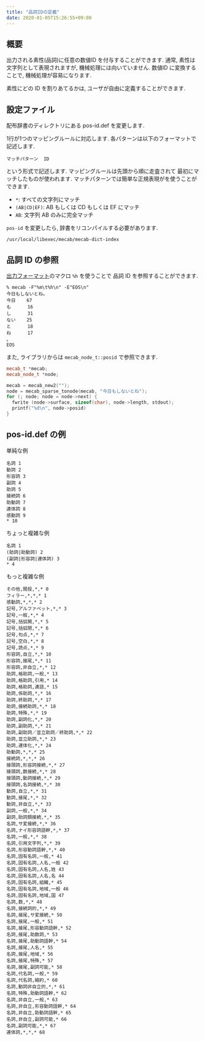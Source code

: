 ```yaml
---
title: "品詞IDの定義"
date: 2020-01-05T15:26:55+09:00
---
```


## 概要
出力される素性(品詞)に任意の数値ID を付与することができます. 
通常, 素性は文字列として表現されますが, 機械処理には向いていません. 
数値ID に変換することで, 機械処理が容易になります.



素性にどの ID を割りあてるかは, ユーザが自由に定義することができます.

## 設定ファイル
配布辞書のディレクトリにある pos-id.def を変更します.

1行が1つのマッピングルールに対応します. 各パターンは以下のフォーマットで
記述します.

```
マッチパターン  ID
```

という形式で記述します. マッピングルールは先頭から順に走査されて
最初にマッチしたものが使われます.
マッチパターンでは簡単な正規表現がを使うことができます.

- `*`: すべての文字列にマッチ
- `(AB|CD|EF)`: AB もしくは CD もしくは EF にマッチ
- `AB`: 文字列 AB のみに完全マッチ


`pos-id` を変更したら, 辞書をリコンパイルする必要があります.


```
/usr/local/libexec/mecab/mecab-dict-index
```

## 品詞 ID の参照

[出力フォーマット](format.html)のマクロ `%h` を使うことで
品詞 ID を参照することができます.

```
% mecab -F"%m\t%h\n" -E"EOS\n" 
今日もしないとね。
今日    67
も      16
し      31
ない    25
と      18
ね      17
。
EOS
```

また, ライブラリからは `mecab_node_t::posid` で参照できます.

```cpp
mecab_t *mecab;
mecab_node_t *node;

mecab = mecab_new2("");
node = mecab_sparse_tonode(mecab, "今日もしないとね");
for (; node; node = node->next) {
  fwrite (node->surface, sizeof(char), node->length, stdout);
  printf("%d\n", node->posid)
}
```

## pos-id.def の例
単純な例

```
名詞 1
動詞 2
形容詞 3
副詞 4
助詞 5
接続詞 6
助動詞 7
連体詞 8
感動詞 9
* 10
```

ちょっと複雑な例
```
名詞 1
(助詞|助動詞) 2
(副詞|形容詞|連体詞) 3
* 4
```

もっと複雑な例
```
その他,間投,*,* 0
フィラー,*,*,* 1
感動詞,*,*,* 2
記号,アルファベット,*,* 3
記号,一般,*,* 4
記号,括弧開,*,* 5
記号,括弧閉,*,* 6
記号,句点,*,* 7
記号,空白,*,* 8
記号,読点,*,* 9
形容詞,自立,*,* 10
形容詞,接尾,*,* 11
形容詞,非自立,*,* 12
助詞,格助詞,一般,* 13
助詞,格助詞,引用,* 14
助詞,格助詞,連語,* 15
助詞,係助詞,*,* 16
助詞,終助詞,*,* 17
助詞,接続助詞,*,* 18
助詞,特殊,*,* 19
助詞,副詞化,*,* 20
助詞,副助詞,*,* 21
助詞,副助詞／並立助詞／終助詞,*,* 22
助詞,並立助詞,*,* 23
助詞,連体化,*,* 24
助動詞,*,*,* 25
接続詞,*,*,* 26
接頭詞,形容詞接続,*,* 27
接頭詞,数接続,*,* 28
接頭詞,動詞接続,*,* 29
接頭詞,名詞接続,*,* 30
動詞,自立,*,* 31
動詞,接尾,*,* 32
動詞,非自立,*,* 33
副詞,一般,*,* 34
副詞,助詞類接続,*,* 35
名詞,サ変接続,*,* 36
名詞,ナイ形容詞語幹,*,* 37
名詞,一般,*,* 38
名詞,引用文字列,*,* 39
名詞,形容動詞語幹,*,* 40
名詞,固有名詞,一般,* 41
名詞,固有名詞,人名,一般 42
名詞,固有名詞,人名,姓 43
名詞,固有名詞,人名,名 44
名詞,固有名詞,組織,* 45
名詞,固有名詞,地域,一般 46
名詞,固有名詞,地域,国 47
名詞,数,*,* 48
名詞,接続詞的,*,* 49
名詞,接尾,サ変接続,* 50
名詞,接尾,一般,* 51
名詞,接尾,形容動詞語幹,* 52
名詞,接尾,助数詞,* 53
名詞,接尾,助動詞語幹,* 54
名詞,接尾,人名,* 55
名詞,接尾,地域,* 56
名詞,接尾,特殊,* 57
名詞,接尾,副詞可能,* 58
名詞,代名詞,一般,* 59
名詞,代名詞,縮約,* 60
名詞,動詞非自立的,*,* 61
名詞,特殊,助動詞語幹,* 62
名詞,非自立,一般,* 63
名詞,非自立,形容動詞語幹,* 64
名詞,非自立,助動詞語幹,* 65
名詞,非自立,副詞可能,* 66
名詞,副詞可能,*,* 67
連体詞,*,*,* 68
```
